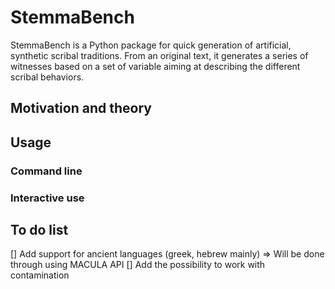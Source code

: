 # StemmaBench

StemmaBench is a Python package for quick generation of artificial, synthetic scribal traditions. From an original text, it generates a series of witnesses based on a set of variable aiming at describing the different scribal behaviors.

## Motivation and theory

## Usage

### Command line

### Interactive use

## To do list

[] Add support for ancient languages (greek, hebrew mainly) => Will be done through using MACULA API
[] Add the possibility to work with contamination

